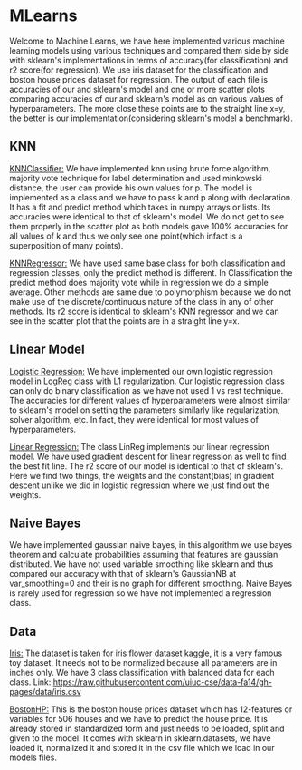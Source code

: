 # MLearns
<p>
Welcome to Machine Learns, we have here implemented various machine learning models using various techniques and compared them side by side with sklearn's implementations in 
terms of accuracy(for classification) and r2 score(for regression). We use iris dataset for the classification and boston house prices dataset for regression. The output of each 
file is accuracies of our and sklearn's model and one or more scatter plots comparing accuracies of our and sklearn's model as on various values of hyperparameters. The more 
close these points are to the straight line x=y, the better is our implementation(considering sklearn's model a benchmark). 
</p>

## KNN
<ins>KNNClassifier:</ins>
We have implemented knn using brute force algorithm, majority vote technique for label determination and used minkowski distance, the user can provide his own values for p. The
model is implemented as a class and we have to pass k and p along with declaration. It has a fit and predict method which takes in numpy arrays or lists. Its accuracies were 
identical to that of sklearn's model. We do not get to see them properly in the scatter plot as both models gave 100% accuracies for all values of k and thus we only see one 
point(which infact is a superposition of many points).

<ins>KNNRegressor:</ins>
We have used same base class for both classification and regression classes, only the predict method is different. In Classification the predict method does majority vote while 
in regression we do a simple average. Other methods are same due to polymorphism because we do not make use of the discrete/continuous nature of the class in any of other 
methods. Its r2 score is identical to sklearn's KNN regressor and we can see in the scatter plot that the points are in a straight line y=x.

## Linear Model
<ins>Logistic Regression:</ins>
We have implemented our own logistic regression model in LogReg class with L1 regularization. Our logistic regression class can only do binary classification as we have not used 
1 vs rest technique. The accuracies for different values of hyperparameters were almost similar to sklearn's model on setting the parameters similarly like regularization, 
solver algorithm, etc. In fact, they were identical for most values of hyperparameters.

<ins>Linear Regression:</ins>
The class LinReg implements our linear regression model. We have used gradient descent for linear regression as well to find the best fit line. The r2 score of our model is 
identical to that of sklearn's. Here we find two things, the weights and the constant(bias) in gradient descent unlike we did in logistic regression where we just find out the 
weights.

## Naive Bayes
We have implemented gaussian naive bayes, in this algorithm we use bayes theorem and calculate probabilities assuming that features are gaussian distributed. We have not used 
variable smoothing like sklearn and thus compared our accuracy with that of sklearn's GaussianNB at var_smoothing=0 and their is no graph for different smoothing. Naive Bayes is 
rarely used for regression so we have not implemented a regression class.

## Data
<ins>Iris:</ins>
The dataset is taken for iris flower dataset kaggle, it is a very famous toy dataset. It needs not to be normalized because all parameters are in inches only. We have 3 class 
classification with balanced data for each class. Link: https://raw.githubusercontent.com/uiuc-cse/data-fa14/gh-pages/data/iris.csv

<ins>BostonHP:</ins>
This is the boston house prices dataset which has 12-features or variables for 506 houses and we have to predict the house price. It is already stored in standardized form and 
just needs to be loaded, split and given to the model. It comes with sklearn in sklearn.datasets, we have loaded it, normalized it and stored it in the csv file which we load in 
our models files.
